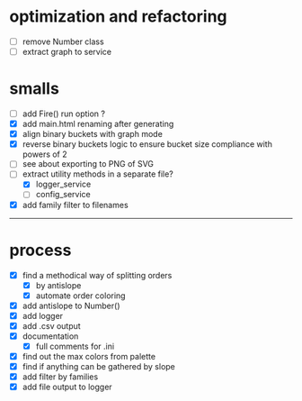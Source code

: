 # optimization and refactoring

- [ ] remove Number class
- [ ] extract graph to service

# smalls

- [ ] add Fire() run option ?
- [x] add main.html renaming after generating
- [x] align binary buckets with graph mode
- [x] reverse binary buckets logic to ensure bucket size compliance with powers of 2
- [ ] see about exporting to PNG of SVG
- [ ] extract utility methods in a separate file?
  - [x] logger_service
  - [ ] config_service
- [x] add family filter to filenames

---

# process

- [x] find a methodical way of splitting orders
  - [x] by antislope
  - [x] automate order coloring
- [x] add antislope to Number()
- [x] add logger
- [x] add .csv output
- [x] documentation
  - [x] full comments for .ini
- [x] find out the max colors from palette
- [x] find if anything can be gathered by slope
- [x] add filter by families
- [x] add file output to logger